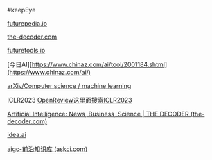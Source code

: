 #keepEye 

[futurepedia.io](https://www.futurepedia.io/news?time=All+Time&sort=New)

[the-decoder.com](https://the-decoder.com/)

[futuretools.io](https://www.futuretools.io/)

[今日AI][https://www.chinaz.com/ai/tool/2001184.shtml](https://www.chinaz.com/ai/)

[arXiv/Computer science / machine learning](https://arxiv.org/list/cs.LG/recent)

ICLR2023
[OpenReview这里面搜索ICLR2023](https://openreview.net/)

[Artificial Intelligence: News, Business, Science | THE DECODER (the-decoder.com)](https://the-decoder.com/)

[idea.ai](https://ideasai.com/)

[aigc-前沿知识库 (askci.com)](https://wk.askci.com/Search/aigc/)
